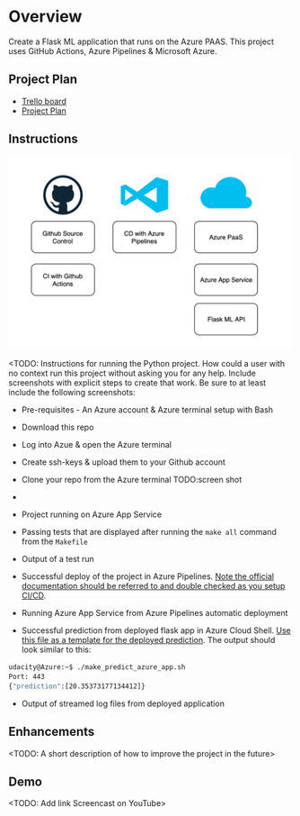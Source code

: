 # Overview

Create a Flask ML application that runs on the Azure PAAS. This project uses GitHub Actions, Azure Pipelines & Microsoft Azure. 

## Project Plan

* [Trello board](https://trello.com/b/lE4CWh5C/udacityproject)
* [Project Plan](https://docs.google.com/spreadsheets/d/1z4GQo_PN3lHZZPJMJW33TZ9Q7d-hLAnUwslk5_YBDqI/edit?usp=sharing)

## Instructions
![High level Diagram](/images/highleveldiagram.png)

<TODO:  Instructions for running the Python project.  How could a user with no context run this project without asking you for any help.  Include screenshots with explicit steps to create that work. Be sure to at least include the following screenshots:
* Pre-requisites - An Azure account & Azure terminal setup with Bash

* Download this repo

* Log into Azue & open the Azure terminal

* Create ssh-keys & upload them to your Github account

* Clone your repo from the Azure terminal TODO:screen shot

* 

* Project running on Azure App Service

* Passing tests that are displayed after running the `make all` command from the `Makefile`

* Output of a test run

* Successful deploy of the project in Azure Pipelines.  [Note the official documentation should be referred to and double checked as you setup CI/CD](https://docs.microsoft.com/en-us/azure/devops/pipelines/ecosystems/python-webapp?view=azure-devops).

* Running Azure App Service from Azure Pipelines automatic deployment

* Successful prediction from deployed flask app in Azure Cloud Shell.  [Use this file as a template for the deployed prediction](https://github.com/udacity/nd082-Azure-Cloud-DevOps-Starter-Code/blob/master/C2-AgileDevelopmentwithAzure/project/starter_files/flask-sklearn/make_predict_azure_app.sh).
The output should look similar to this:

```bash
udacity@Azure:~$ ./make_predict_azure_app.sh
Port: 443
{"prediction":[20.35373177134412]}
```

* Output of streamed log files from deployed application

> 

## Enhancements

<TODO: A short description of how to improve the project in the future>

## Demo 

<TODO: Add link Screencast on YouTube>


